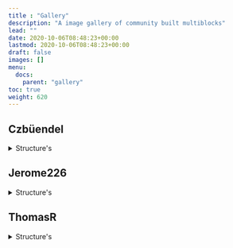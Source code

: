 ```yaml
---
title : "Gallery"
description: "A image gallery of community built multiblocks"
lead: ""
date: 2020-10-06T08:48:23+00:00
lastmod: 2020-10-06T08:48:23+00:00
draft: false
images: []
menu:
  docs:
    parent: "gallery"
toc: true
weight: 620
---
```

## Czbüendel
<details>
<summary>Structure's</summary>
<br>

Industrial Kiln made by Czbüendel
![Industrial Kiln made by Czbüendel](/images/czbüendel-industrialkiln.png "Czbüendel - Industrial Kiln")
</details>

## Jerome226
<details>
<summary>Structure's</summary>
<br>

Infuser made by Jerome226
![Infuser made by Jerome226](/images/jerome226-infuser.png "Jerome226 - Infuser")

Metalurgic Fabricator made by Jerome226
![Metalurgic Fabricator made by Jerome226](/images/jerome226-metallurgicfabricator.png "Jerome226 - Metalurgic Fabricator")

Multiblock Inscriber made by Jerome226
![Multiblock Inscriber made by Jerome226](/images/jerome226-multiblockinscriber.png "Jerome226 - Multiblock Inscriber")

Improved Metalurgic Fabricator made by Jerome226
![Improved Metalurgic Fabricator made by Jerome226](/images/jerome226-improvedmetallurgicfabricator.png "Jerome226 - Improved Metalurgic Fabricator")
</details>

## ThomasR
<details>
<summary>Structure's</summary>
<br>

Quantum Implosion Compressor made by ThomasR
![Quantum Implosion Compressor made by ThomasR](/images/thomasr-quantumimplosioncompressor.png "ThomasR - Quantum Implosion Compressor")

UU Oven made by ThomasR
![UU Oven made by ThomasR](/images/thomasr-uuoven.png "ThomasR UU Oven")
</details>